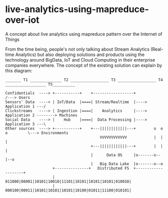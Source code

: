 # live-analytics-using-mapreduce-over-iot
A concept about live analytics using mapreduce pattern over the Internet of Things

From the time being, people's not only talking about Stream Analytics (Real-time Analytics) but also deploying solutions and products using the technology around BigData, IoT and Cloud Computing in their enterprise companies everywhere. The concept of the existing solution can explain by this diagram:
```
_______ T1 ______________ T2 _________________ T3 _________________ T4 __________________ T5__________

Confidentials  ----> +-----------+    +------------------+                        /---> Users
Sensors' Data  ----> | IoT/Data  |====| Stream/Realtime  |----> Application 1 ---/
Clickstreams   ----> | Ingestion |====|    Analytics     |----> Application 2 --------> Machines
Social Data    ----> |    Hub    |====|  Data Processing |----> Application 3 ---\
Other sources  ----> +-----------+    +---||||||||||||---+        o  o  o         \---> Environments  
                                          VVVVVVVVVVVV            |  |  |
                                      +---||||||||||||---+        |  |  |
                                      |      Data OS     |o-------o--|--o
                                      |   Big Data Lake  |o-------o--o
                     +---------------+   Distributed FS  +--------------------+
                     | 011000|00001|10101|10010|11101|10101|10101|10101|010010|
                     | 000100|00011|10101|10101|10101|10100|01011|11100|010101|
```
